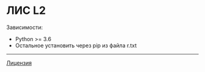 # ЛИС L2
Зависимости:
* Python >= 3.6
* Остальное установить через pip из файла r.txt

---
[Лицензия](LICIENSE)
